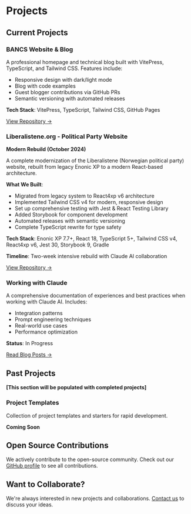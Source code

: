 # Projects

## Current Projects

<ProjectCard>

### BANCS Website & Blog
A professional homepage and technical blog built with VitePress, TypeScript, and Tailwind CSS. Features include:
- Responsive design with dark/light mode
- Blog with code examples
- Guest blogger contributions via GitHub PRs
- Semantic versioning with automated releases

**Tech Stack**: VitePress, TypeScript, Tailwind CSS, GitHub Pages

[View Repository →](https://github.com/BANCS-Norway/home)

</ProjectCard>

<ProjectCard>

### Liberalistene.org - Political Party Website
**Modern Rebuild (October 2024)**

A complete modernization of the Liberalistene (Norwegian political party) website, rebuilt from legacy Enonic XP to a modern React-based architecture.

**What We Built**:
- Migrated from legacy system to React4xp v6 architecture
- Implemented Tailwind CSS v4 for modern, responsive design
- Set up comprehensive testing with Jest & React Testing Library
- Added Storybook for component development
- Automated releases with semantic versioning
- Complete TypeScript rewrite for type safety

**Tech Stack**: Enonic XP 7.7+, React 18, TypeScript 5+, Tailwind CSS v4, React4xp v6, Jest 30, Storybook 9, Gradle

**Timeline**: Two-week intensive rebuild with Claude AI collaboration

[View Repository →](https://github.com/Liberalistene-Developers/lib.no)

</ProjectCard>

<ProjectCard>

### Working with Claude
A comprehensive documentation of experiences and best practices when working with Claude AI. Includes:
- Integration patterns
- Prompt engineering techniques
- Real-world use cases
- Performance optimization

**Status**: In Progress

[Read Blog Posts →](/blog/)

</ProjectCard>

## Past Projects

**[This section will be populated with completed projects]**

<ProjectCard>

### Project Templates
Collection of project templates and starters for rapid development.

**Coming Soon**

</ProjectCard>

## Open Source Contributions

We actively contribute to the open-source community. Check out our [GitHub profile](https://github.com/BANCS-Norway) to see all contributions.

## Want to Collaborate?

We're always interested in new projects and collaborations. [Contact us](/contact) to discuss your ideas.

